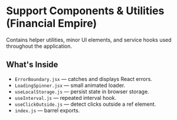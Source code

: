 
# Support Components & Utilities (Financial Empire)

Contains helper utilities, minor UI elements, and service hooks
used throughout the application.

## What's Inside
- `ErrorBoundary.jsx` — catches and displays React errors.
- `LoadingSpinner.jsx` — small animated loader.
- `useLocalStorage.js` — persist state in browser storage.
- `useInterval.js` — repeated interval hook.
- `useClickOutside.js` — detect clicks outside a ref element.
- `index.js` — barrel exports.
